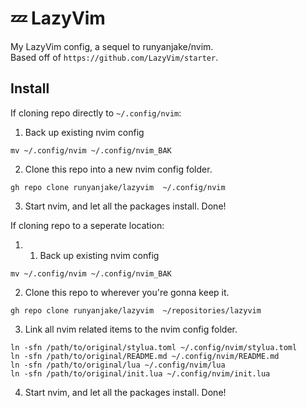 # 💤 LazyVim
My LazyVim config, a sequel to runyanjake/nvim.  
Based off of `https://github.com/LazyVim/starter`.

## Install
If cloning repo directly to `~/.config/nvim`:
1. Back up existing nvim config
```
mv ~/.config/nvim ~/.config/nvim_BAK
```
2. Clone this repo into a new nvim config folder.
```
gh repo clone runyanjake/lazyvim  ~/.config/nvim
```
3. Start nvim, and let all the packages install. Done!

If cloning repo to a seperate location:
1. 1. Back up existing nvim config
```
mv ~/.config/nvim ~/.config/nvim_BAK
```
2. Clone this repo to wherever you're gonna keep it.
```
gh repo clone runyanjake/lazyvim  ~/repositories/lazyvim
```
3. Link all nvim related items to the nvim config folder.
```
ln -sfn /path/to/original/stylua.toml ~/.config/nvim/stylua.toml
ln -sfn /path/to/original/README.md ~/.config/nvim/README.md
ln -sfn /path/to/original/lua ~/.config/nvim/lua
ln -sfn /path/to/original/init.lua ~/.config/nvim/init.lua
```
4. Start nvim, and let all the packages install. Done!


